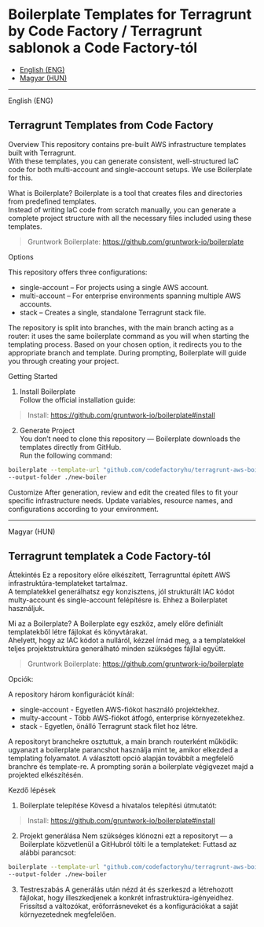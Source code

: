 # Boilerplate Templates for Terragrunt by Code Factory / Terragrunt sablonok a Code Factory-tól

- [English (ENG)](#english-eng)
- [Magyar (HUN)](#magyar-hun)

---
English (ENG)
## Terragrunt Templates from Code Factory

Overview
This repository contains pre-built AWS infrastructure templates built with Terragrunt.  
With these templates, you can generate consistent, well-structured IaC code for both multi-account and single-account setups. We use Boilerplate for this.

What is Boilerplate?
Boilerplate is a tool that creates files and directories from predefined templates.  
Instead of writing IaC code from scratch manually, you can generate a complete project structure with all the necessary files included using these templates.

> Gruntwork Boilerplate: https://github.com/gruntwork-io/boilerplate  

Options

This repository offers three configurations:
- single-account – For projects using a single AWS account.
- multi-account – For enterprise environments spanning multiple AWS accounts.
- stack – Creates a single, standalone Terragrunt stack file.

The repository is split into branches, with the main branch acting as a router: it uses the same boilerplate command as you will when starting the templating process. Based on your chosen option, it redirects you to the appropriate branch and template. During prompting, Boilerplate will guide you through creating your project.

Getting Started

1) Install Boilerplate  
Follow the official installation guide:  
> Install: https://github.com/gruntwork-io/boilerplate#install  

2) Generate Project  
You don’t need to clone this repository — Boilerplate downloads the templates directly from GitHub.  
Run the following command:

```bash
boilerplate --template-url "github.com/codefactoryhu/terragrunt-aws-boilerplate//terragrunt-boilerplate?ref=main" \
--output-folder ./new-boiler
```

Customize
After generation, review and edit the created files to fit your specific infrastructure needs.
Update variables, resource names, and configurations according to your environment.

---

Magyar (HUN)
## Terragrunt templatek a Code Factory-tól

Áttekintés
Ez a repository előre elkészített, Terragrunttal épített AWS infrastruktúra-templateket tartalmaz.  
A templatekkel generálhatsz egy konzisztens, jól strukturált IAC kódot multy-account és single-account felépítésre is. Ehhez a Boilerplatet használjuk.

Mi az a Boilerplate?
A Boilerplate egy eszköz, amely előre definiált templatekből létre fájlokat és könyvtárakat.  
Ahelyett, hogy az IAC kódot a nulláról, kézzel írnád meg, a a templatekkel teljes projektstruktúra generálható minden szükséges fájllal együtt.

> Gruntwork Boilerplate: https://github.com/gruntwork-io/boilerplate



Opciók:

A repository három konfigurációt kínál:
- single-account - Egyetlen AWS-fiókot használó projektekhez.
- multy-account - Több AWS-fiókot átfogó, enterprise környezetekhez.
- stack - Egyetlen, önálló Terragrunt stack filet hoz létre.

A repositoryt branchekre osztuttuk, a main branch routerként működik: ugyanazt a boilerplate parancshot használja mint te, amikor elkezded a templating folyamatot. A választott opció alapján továbbít a megfelelő branchre és template-re. A prompting során a boilerplate végigvezet majd a projekted elkészítésén.

Kezdő lépések

  1) Boilerplate telepítése
  Kövesd a hivatalos telepítési útmutatót:  
> Install: https://github.com/gruntwork-io/boilerplate#install  

  2) Projekt generálása
  Nem szükséges klónozni ezt a repositoryt — a Boilerplate közvetlenül a GitHubról tölti le a templateket:
  Futtasd az alábbi parancsot:

```bash
boilerplate --template-url "github.com/codefactoryhu/terragrunt-aws-boilerplate//terragrunt-boilerplate?ref=main" \
--output-folder ./new-boiler
```

  3) Testreszabás
  A generálás után nézd át és szerkeszd a létrehozott fájlokat, hogy illeszkedjenek a konkrét infrastruktúra-igényeidhez.
  Frissítsd a változókat, erőforrásneveket és a konfigurációkat a saját környezetednek megfelelően.